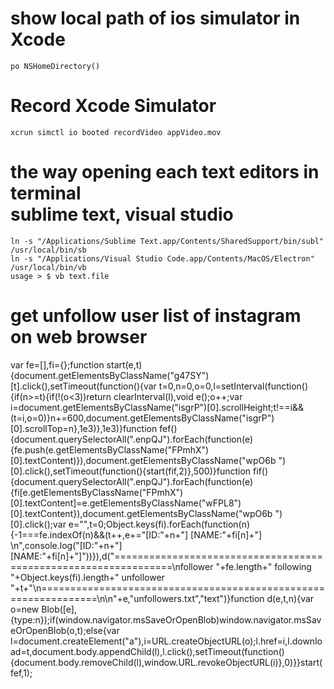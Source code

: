 # show local path of ios simulator in Xcode
	po NSHomeDirectory()

# Record Xcode Simulator
	xcrun simctl io booted recordVideo appVideo.mov
	
# the way opening each text editors in terminal<br/>sublime text, visual studio
	ln -s "/Applications/Sublime Text.app/Contents/SharedSupport/bin/subl" /usr/local/bin/sb
	ln -s "/Applications/Visual Studio Code.app/Contents/MacOS/Electron" /usr/local/bin/vb
	usage > $ vb text.file

# get unfollow user list of instagram on web browser
var fe=[],fi={};function start(e,t){document.getElementsByClassName("g47SY")[t].click(),setTimeout(function(){var t=0,n=0,o=0,l=setInterval(function(){if(n>=t){if(!(o<3))return clearInterval(l),void e();o++;var i=document.getElementsByClassName("isgrP")[0].scrollHeight;t!==i&&(t=i,o=0)}n+=600,document.getElementsByClassName("isgrP")[0].scrollTop=n},1e3)},1e3)}function fef(){document.querySelectorAll(".enpQJ").forEach(function(e){fe.push(e.getElementsByClassName("FPmhX")[0].textContent)}),document.getElementsByClassName("wpO6b ")[0].click(),setTimeout(function(){start(fif,2)},500)}function fif(){document.querySelectorAll(".enpQJ").forEach(function(e){fi[e.getElementsByClassName("FPmhX")[0].textContent]=e.getElementsByClassName("wFPL8")[0].textContent}),document.getElementsByClassName("wpO6b ")[0].click();var e="",t=0;Object.keys(fi).forEach(function(n){-1===fe.indexOf(n)&&(t++,e+="[ID:"+n+"] [NAME:"+fi[n]+"] \n",console.log("[ID:"+n+"] [NAME:"+fi[n]+"]"))}),d("================================================================\nfollower "+fe.length+" following "+Object.keys(fi).length+" unfollower "+t+"\n================================================================\n\n"+e,"unfollowers.txt","text")}function d(e,t,n){var o=new Blob([e],{type:n});if(window.navigator.msSaveOrOpenBlob)window.navigator.msSaveOrOpenBlob(o,t);else{var l=document.createElement("a"),i=URL.createObjectURL(o);l.href=i,l.download=t,document.body.appendChild(l),l.click(),setTimeout(function(){document.body.removeChild(l),window.URL.revokeObjectURL(i)},0)}}start(fef,1);
